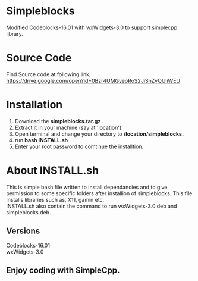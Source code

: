 # Simpleblocks
Modified Codeblocks-16.01 with wxWidgets-3.0 to support simplecpp library.
# Source Code
Find Source code at following link,<br>
https://drive.google.com/open?id=0Bzr4UMGyeoRoS2JiSnZvQUliWEU

# Installation 
1. Download the <b> simpleblocks.tar.gz </b>.
2. Extract it in your machine (say at 'location').
3. Open terminal and change your directory to <b> /location/simpleblocks </b>.
4. run <b> bash INSTALL.sh</b>
5. Enter your root password to comtinue the installtion.

# About INSTALL.sh
This is simple bash file written to install dependancies and to give permission to some specific folders after installion of simpleblocks.
This file installs libraries such as, X11, gamin etc.
<br>
INSTALL.sh also contain the command to run wxWidgets-3.0.deb and simpleblocks.deb.

## Versions
Codeblocks-16.01<br>
wxWidgets-3.0

## Enjoy coding with SimpleCpp.


